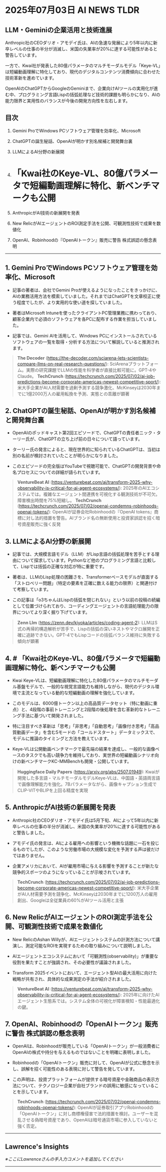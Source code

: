 # 2025年07月03日 AI NEWS TLDR

## LLM・Geminiの企業活用と技術進展

Anthropic社のCEOダリオ・アモデイ氏は、AIの急速な発展により5年以内に新卒レベルの仕事の半分が消滅し、米国の失業率が20%に達する可能性があると警告しています。

一方で、Kwai社が発表した80億パラメータのマルチモーダルモデル「Keye-VL」は短編動画理解に特化しており、現代のデジタルコンテンツ消費傾向に合わせた技術革新を進めています。

OpenAIのChatGPTからGoogleのGeminiまで、企業向けAIツールの実用化が進む中、プログラミング言語Lispの括弧処理など技術的課題も明らかになり、AIの能力限界と実用性のバランスが今後の開発方向性を左右します。

## 目次

1. Gemini ProでWindows PCソフトウェア管理を効率化、Microsoft

2. ChatGPTの誕生秘話、OpenAIが明かす別名候補と開発舞台裏

3. LLMによるAI分野の新展開

4. # 「Kwai社のKeye-VL、80億パラメータで短編動画理解に特化、新ベンチマークも公開

5. AnthropicがAI技術の新展開を発表

6. New RelicがAIエージェントのROI測定手法を公開、可観測性技術で成果を数値化

7. OpenAI、Robinhoodの『OpenAIトークン』販売に警告 株式誤認の懸念表明

---

## 1. Gemini ProでWindows PCソフトウェア管理を効率化、Microsoft

- 記事の著者は、会社でGemini Proが使えるようになったことをきっかけに、AIの業務活用方法を模索していました。それまではChatGPTを文章校正に使う程度でしたが、より実用的な使い道を探していました。

- 著者はMicrosoft Intuneを使ったクライアントPC管理業務に携わっており、顧客企業内で必須のソフトウェアを各PCに配布する作業を担当していました。

- 記事では、Gemini AIを活用して、Windows PCにインストールされているソフトウェアの一覧を取得・分析する方法について解説していると推測されます。

> **The Decoder** (https://the-decoder.com/sciarena-lets-scientists-compare-llms-on-real-research-questions/): SciArenaプラットフォーム。実際の研究課題でLLMの性能を科学者が直接比較可能に。GPT-4やClaude。
> **TechCrunch** (https://techcrunch.com/2025/07/02/ai-job-predictions-become-corporate-americas-newest-competitive-sport/): 米大手企業がAI人材需要を過剰予測する競争激化、McKinseyは2030年までに1億2000万人の雇用転換を予測、実態との乖離が顕著

## 2. ChatGPTの誕生秘話、OpenAIが明かす別名候補と開発舞台裏

- OpenAIのポッドキャスト第2回エピソードで、ChatGPTの責任者ニック・ターリー氏が、ChatGPTの立ち上げ前の日々について語っています。

- ターリー氏の発言によると、現在世界的に知られているChatGPTは、当初は別の名前が検討されていたことが明らかになりました。

- このエピソードの完全版はYouTubeで視聴可能で、ChatGPTの開発背景や命名プロセスについての詳細が語られています。

> **VentureBeat AI** (https://venturebeat.com/ai/transform-2025-why-observability-is-critical-for-ai-agent-ecosystems/): 2025年のAIエコシステムでは。複雑なエージェント間連携を可視化する観測技術が不可欠。障害検出時間を75%短縮し。
> **TechCrunch** (https://techcrunch.com/2025/07/02/openai-condemns-robinhoods-openai-tokens/): OpenAIが証券会社Robinhoodの『OpenAI tokens』商標に対し法的措置を警告。AIブランド名の無断使用と投資家誤認を招く暗号資産販売に強く反発

## 3. LLMによるAI分野の新展開

- 記事では、大規模言語モデル（LLM）がLisp言語の括弧処理を苦手とする理由について探求しています。Pythonなど他のプログラミング言語と比較して、Lispでは括弧の正確な対応が特に重要です。

- 著者は、LLMのLisp処理の困難さを、Transformerベースモデルが直面する「ストロベリー問題」（特定の要素を正確に数える能力の限界）と関連付けて考察しています。

- この記事は「o3ちゃんはLispの括弧を閉じれない」という以前の投稿の続編として位置づけられており、コーディングエージェントの言語処理能力の限界についてより深く掘り下げています。

> **Zenn Llm** (https://zenn.dev/kiyoka/articles/coding-agent-2): LLMはS式の再帰的構造解析が苦手で、Lispの括弧の深いネストやマクロ展開を正確に追跡できない。GPT-4でもLispコードの括弧バランス維持に失敗する傾向が顕著

## 4. # 「Kwai社のKeye-VL、80億パラメータで短編動画理解に特化、新ベンチマークも公開

- Kwai Keye-VLは、短編動画理解に特化した80億パラメータのマルチモーダル基盤モデルで、一般的な視覚言語能力も維持しながら、現代のデジタル環境で主流となっている動的な短編動画の理解を強化しています。

- このモデルは、6000億トークン以上の高品質データセット（特に動画に重点）と、4段階の事前トレーニングと2段階の後処理を含む革新的なトレーニング手法に基づいて開発されました。

- 特に注目すべき革新は「思考」「非思考」「自動思考」「画像付き思考」「高品質動画データ」を含む5モードの「コールドスタート」データミックスで、モデルに推論のタイミングと方法を教えています。

- Keye-VLは公開動画ベンチマークで最先端の結果を達成し、一般的な画像ベースのタスクでも高い競争力を維持しており、実世界の短編動画シナリオ向けの新ベンチマークKC-MMBenchも開発・公開しています。

> **Huggingface Daily Papers** (https://arxiv.org/abs/2507.01949): Kwaiが開発した多言語・マルチモーダルモデルKeye-VLは、中国語・英語両言語で画像理解能力を強化。7Bパラメータながら、画像キャプション生成でCLIP-VITやBLIPを上回る精度を実現

## 5. AnthropicがAI技術の新展開を発表

- Anthropic社のCEOダリオ・アモデイ氏は5月下旬、AIによって5年以内に新卒レベルの仕事の半分が消滅し、米国の失業率が20%に達する可能性があると警告しました。

- アモデイ氏の発言は、AIによる雇用への影響という機微な話題に一石を投じるものでしたが、このような労働市場の大規模な変化を予測する声は彼だけではありません。

- 企業アメリカにおいて、AIが雇用市場に与える影響を予測することが新たな競争的スポーツのようになっていることが示唆されています。

> **TechCrunch** (https://techcrunch.com/2025/07/02/ai-job-predictions-become-corporate-americas-newest-competitive-sport/): 米大手企業がAI人材需要予測を競争化、McKinseyは2030年までに1200万人の雇用創出、Googleは全従業員の60%がAIツール活用と主張

## 6. New RelicがAIエージェントのROI測定手法を公開、可観測性技術で成果を数値化

- New RelicのAshan Willyが、AIエージェントシステムの計測方法について講演し、測定可能なROIを実現するための取り組みについて説明しました。

- AIエージェントエコシステムにおいて「可観測性(observability)」が重要な役割を果たすことが強調され、その必要性が議論されました。

- Transform 2025イベントにおいて、エージェント型AIの最大活用に向けた戦略が共有され、具体的な成果測定の手法が紹介されました。

> **VentureBeat AI** (https://venturebeat.com/ai/transform-2025-why-observability-is-critical-for-ai-agent-ecosystems/): 2025年に向けたAIエージェント生態系では。システム全体の可視化が障害検知・性能最適化の鍵。

## 7. OpenAI、Robinhoodの『OpenAIトークン』販売に警告 株式誤認の懸念表明

- OpenAIは、Robinhoodが販売している「OpenAIトークン」が一般消費者にOpenAIの株式や持分を与えるものではないことを明確に表明しました。

- Robinhoodの「OpenAIトークン」販売に対して、OpenAIが公式に懸念を示し、誤解を招く可能性のある表現に対して警告を発しています。

- この声明は、投資プラットフォームが提供する暗号資産や金融商品の表示方法について、テクノロジー企業が自社ブランドの誤用に敏感になっていることを示しています。

> **TechCrunch** (https://techcrunch.com/2025/07/02/openai-condemns-robinhoods-openai-tokens/): OpenAIが証券取引アプリRobinhoodの「OpenAIトークン」に対し商標権侵害で法的措置を検討。ユーザーを混乱させる偽暗号資産であり、OpenAIは暗号通貨市場に参入していないと強く否定。

---

## Lawrence's Insights

*※ここにLawrenceさんの手入力コメントを追加してください*

---
